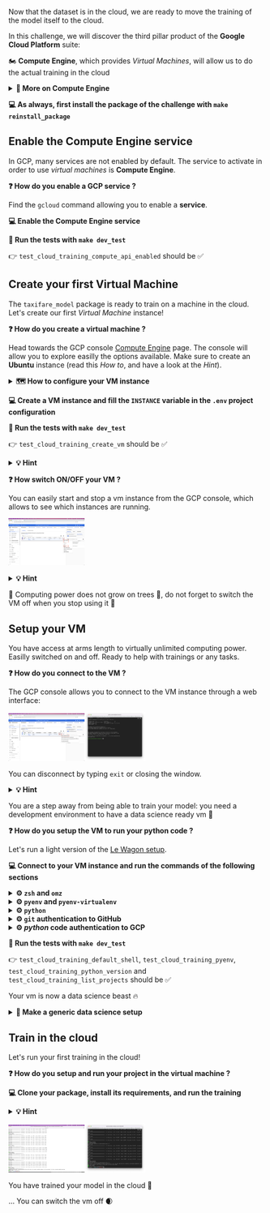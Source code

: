 
[//]: # ( challenge tech stack: compute-engine gcloud )

[//]: # ( challenge presentation )

Now that the dataset is in the cloud, we are ready to move the training of the model itself to the cloud.

In this challenge, we will discover the third pillar product of the **Google Cloud Platform** suite:

🏍 **Compute Engine**, which provides *Virtual Machines*, will allow us to do the actual training in the cloud

<details>
  <summary markdown='span'><strong> 🔎 More on Compute Engine </strong></summary>


  Compute Engine is the service that powers behind the scenes most of the GCP products that require computing capacity.

  It is leveraged by almost all the GCP products. This is why you often see allocated Compute Engine VM instances when you use other GCP products. This is the case for Cloud Run, which you will discover in the second next unit.

  Compute Engine allows us to allocate a custom tailored virtual machine that we can put to sleep when we do not need it anymore. We can create a VM with custom processing power, memory, and disk space, for the duration that we wish.

  It is hard to evaluate properly how to size a machine for a training beforehands. You will have to balance the cost and the capacity of the machine, experiment with the dataset size and observe the training time in order to make up your mind. And possibly opt for [using a GPU](https://kitt.lewagon.com/knowledge/tutorials/vertex_api) or a TPU depending on your goal.
</details>

**💻 As always, first install the package of the challenge with `make reinstall_package`**

[//]: # ( challenge instructions )

## Enable the Compute Engine service

In GCP, many services are not enabled by default. The service to activate in order to use _virtual machines_ is **Compute Engine**.

**❓ How do you enable a GCP service ?**

Find the `gcloud` command allowing you to enable a **service**.

**💻 Enable the Compute Engine service**

**🧪 Run the tests with `make dev_test`**

👉 `test_cloud_training_compute_api_enabled` should be ✅

## Create your first Virtual Machine

The `taxifare_model` package is ready to train on a machine in the cloud. Let's create our first *Virtual Machine* instance!

**❓ How do you create a virtual machine ?**

Head towards the GCP console [Compute Engine](https://console.cloud.google.com/compute) page. The console will allow you to explore easilly the options available. Make sure to create an **Ubuntu** instance (read this _How to_, and have a look at the _Hint_).

<details>
  <summary markdown='span'><strong> 🗺 How to configure your VM instance </strong></summary>


  Let's explore the options available. The top right of the interface gives you a monthly estimate of the cost for the selected parameters if the VM remains on all the time.

  The basic options should be enough for what we want to do now, except for one: we want to choose the operating system that the VM instance will be running.

  Go to the *Boot disk* section, *CHANGE* the *Operating System* to **Ubuntu** and select the latest **Ubuntu xx.xx LTS** (Long Term Support) version.

  Ubuntu is the familly of operating systems that will ressemble the most the configuration on your machine following the [Le Wagon setup](https://github.com/lewagon/data-setup). Whether you are on a Mac, using Windows WSL2 or on Linux. Selecting this option will allow you to play with a remote machine using the commands you are already familiar with.
</details>

**💻 Create a VM instance and fill the `INSTANCE` variable in the `.env` project configuration**

**🧪 Run the tests with `make dev_test`**

👉 `test_cloud_training_create_vm` should be ✅

<details>
  <summary markdown='span'><strong> 💡 Hint </strong></summary>


  In the future, when you know exactly what type of VM you want to create, you will be able to use the `gcloud compute instances` commands if you want to do everything from the command line. For example:

  ``` bash
  INSTANCE=taxi-instance
  IMAGE_PROJECT=ubuntu-os-cloud
  IMAGE_FAMILY=ubuntu-2110

  gcloud compute instances create ${INSTANCE} --image-project=${IMAGE_PROJECT} --image-family=${IMAGE_FAMILY}
  ```
</details>

**❓ How switch ON/OFF your VM ?**

You can easily start and stop a vm instance from the GCP console, which allows to see which instances are running.

<a href="https://raw.githubusercontent.com/lewagon/data-images/master/DE/gce-vm-start.png"><img src="https://raw.githubusercontent.com/lewagon/data-images/master/DE/gce-vm-start.png" width="150" alt="gce vm start"></a>

<details>
  <summary markdown='span'><strong> 💡 Hint </strong></summary>


  A faster way to start and stop your virtual machine is to use the command line. The commands still take some time to complete, but you do not have to navigate through the GCP console interface.

  Have a look at the `gcloud compute instances` commands in order to start, stop or list your instances:

  ``` bash
  INSTANCE=taxi-instance

  gcloud compute instances stop ${INSTANCE}
  gcloud compute instances list
  gcloud compute instances start ${INSTANCE}
  ```
</details>

🚨 Computing power does not grow on trees 🌳, do not forget to switch the VM off when you stop using it 💸

## Setup your VM

You have access at arms length to virtually unlimited computing power. Easilly switched on and off. Ready to help with trainings or any tasks.

**❓ How do you connect to the VM ?**

The GCP console allows you to connect to the VM instance through a web interface:

<a href="https://raw.githubusercontent.com/lewagon/data-images/master/DE/gce-vm-ssh.png"><img src="https://raw.githubusercontent.com/lewagon/data-images/master/DE/gce-vm-ssh.png" width="150" alt="gce vm ssh"></a><a href="https://raw.githubusercontent.com/lewagon/data-images/master/DE/gce-console-ssh.png"><img src="https://raw.githubusercontent.com/lewagon/data-images/master/DE/gce-console-ssh.png" width="120" alt="gce console ssh"></a>

You can disconnect by typing `exit` or closing the window.

<details>
  <summary markdown='span'><strong> 💡 Hint </strong></summary>


  You can change the user the web interface connects with if you need to:

  <a href="https://raw.githubusercontent.com/lewagon/data-images/master/DE/gce-web-ssh-switch-login.png"><img src="https://raw.githubusercontent.com/lewagon/data-images/master/DE/gce-web-ssh-switch-login.png" width="120" alt="gce web ssh switch login"></a>

  A nice alternative is to connect to the virtual machine command line right from your command line 🤩

  <a href="https://raw.githubusercontent.com/lewagon/data-images/master/DE/gce-ssh.png"><img src="https://raw.githubusercontent.com/lewagon/data-images/master/DE/gce-ssh.png" width="150" alt="gce ssh"></a>

  All you need to do is to `gcloud compute ssh` on a running instance and to run `exit` when you want to disconnect 🎉

  ``` bash
  INSTANCE=taxi-instance

  gcloud compute ssh ${INSTANCE}
  ```

  You can also specify the user to connect with (`gcloud compute ssh ${USERNAME}@${INSTANCE}`).

  If you encounter a `port 22: Connection refused` error, just wait a little more for the VM instance to complete its startup.

  Just run `pwd` or `hostname` if you ever wonder on which machine you are running your commands.
</details>

You are a step away from being able to train your model: you need a development environment to have a data science ready vm 🧪

**❓ How do you setup the VM to run your python code ?**

Let's run a light version of the [Le Wagon setup](https://github.com/lewagon/data-setup).

**💻 Connect to your VM instance and run the commands of the following sections**

<details>
  <summary markdown='span'><strong> ⚙️ <code>zsh</code> and <code>omz</code> </strong></summary>


  The **zsh** shell and its **Oh My Zsh** framework are the configuration you are already familiar with. Accept to make zsh the default shell.

  ``` bash
  sudo apt update
  sudo apt install -y zsh
  sh -c "$(curl -fsSL https://raw.github.com/ohmyzsh/ohmyzsh/master/tools/install.sh)"
  ```
</details>

<details>
  <summary markdown='span'><strong> ⚙️ <code>pyenv</code> and <code>pyenv-virtualenv</code> </strong></summary>


  Clone the repos:

  ``` bash
  git clone https://github.com/pyenv/pyenv.git ~/.pyenv
  git clone https://github.com/pyenv/pyenv-virtualenv.git $(pyenv root)/plugins/pyenv-virtualenv
  ```

  Add `pyenv` and `ssh-agent` to the `plugins=(git)` line in the `~/.zshrc`: `plugins=(git pyenv ssh-agent)`, then exit and save:

  ``` bash
  nano ~/.zshrc
  ```

  Add the pyenv initialization script to your `~/.zprofile`:

  ``` bash
  cat << EOF >> ~/.zprofile
  export PYENV_ROOT="\$HOME/.pyenv"
  export PATH="\$PYENV_ROOT/bin:\$PATH"
  eval "\$(pyenv init --path)"
  EOF
  ```

  ℹ️ Ignore the `zsh: command not found: pyenv` error
</details>

<details>
  <summary markdown='span'><strong> ⚙️ <code>python</code> </strong></summary>


  Add dependencies required to build python:

  ``` bash
  sudo apt-get update; sudo apt-get install make build-essential libssl-dev zlib1g-dev \
  libbz2-dev libreadline-dev libsqlite3-dev wget curl llvm \
  libncursesw5-dev xz-utils tk-dev libxml2-dev libxmlsec1-dev libffi-dev liblzma-dev \
  python-dev python3-dev
  ```

  ℹ️ If a window pops up to ask you which services to restart, just press *Enter*:

  <a href="https://raw.githubusercontent.com/lewagon/data-images/master/DE/gce-apt-services-restart.png"><img src="https://raw.githubusercontent.com/lewagon/data-images/master/DE/gce-apt-services-restart.png" width="150" alt="gce apt services restart"></a>

  Install python `3.8.12` and create a `lewagon` virtual env:

  ``` bash
  pyenv install 3.8.12
  pyenv global 3.8.12
  pyenv virtualenv 3.8.12 lewagon
  pyenv global lewagon
  ```
</details>

<details>
  <summary markdown='span'><strong> ⚙️ <code>git</code> authentication to GitHub </strong></summary>


  Git will be pretty handy to share our code between the vm and your machine. Create a directory to store your git credentials:

  Copy your private key 🔑 to the vm in order to allow it to access to your GitHub account.

  ⚠️ Run this single command on your machine, not in the vm ⚠️

  ``` bash
  INSTANCE=taxi-instance

  gcloud compute scp ~/.ssh/id_ed25519 ${INSTANCE}:~/.ssh/
  ```

  ⚠️ Then resume to running other commands in the vm ⚠️

  Register the key you just copied:

  ``` bash
  ssh-add ~/.ssh/id_ed25519
  ```

  Enter your *passphrase* if asked to.
</details>

<details>
  <summary markdown='span'><strong> ⚙️ <em>python</em> code authentication to GCP </strong></summary>


  The code of your package will need to access your data stored in the cloud in Cloud Storage or Big Query.

  In order to do that we will copy your service account json key file 🔑 to the vm. A more secure option is to create a dedicated *service account* with the appropriate access for your app and upload its json key file to the vm.

  ⚠️ Run this single command on your machine, not in the vm ⚠️

  ``` bash
  INSTANCE=taxi-instance

  gcloud compute scp $GOOGLE_APPLICATION_CREDENTIALS ${INSTANCE}:~/.ssh/
  gcloud compute ssh ${INSTANCE} --command "echo 'export GOOGLE_APPLICATION_CREDENTIALS=~/.ssh/$(basename $GOOGLE_APPLICATION_CREDENTIALS)' >> ~/.zshrc"
  ```

  ⚠️ Then resume to running other commands in the vm ⚠️

  Reload your `~/.zshrc`:

  ``` bash
  source ~/.zshrc
  ```
</details>

**🧪 Run the tests with `make dev_test`**

👉 `test_cloud_training_default_shell`, `test_cloud_training_pyenv`, `test_cloud_training_python_version` and `test_cloud_training_list_projects` should be ✅

Your vm is now a data science beast 🔥

<details>
  <summary markdown='span'><strong> 🔎 Make a generic data science setup </strong></summary>


  You could decide to proceed with the rest of the [Le Wagon setup](https://github.com/lewagon/data-setup) and install all the packages of the bootcamp on your vm:

  ``` bash
  pip install -U pip
  pip install -r https://raw.githubusercontent.com/lewagon/data-setup/master/specs/releases/linux.txt
  ```

  Keep in mind that, if you did not configure the available disk space, by default the vm will not have enough storage for several virtual environments.
</details>

## Train in the cloud

Let's run your first training in the cloud!

**❓ How do you setup and run your project in the virtual machine ?**

**💻 Clone your package, install its requirements, and run the training**

<details>
  <summary markdown='span'><strong> 💡 Hint </strong></summary>


  You can copy your code to the vm by cloning your GitHub project with this syntax (adapt the name of your GitHub repository):

  ``` bash
  git clone git@github.com:<user.github_nickname>/taxi-fare
  ```

  Install the python packages required by your code...

  ``` bash
  pip install -r requirements.txt
  ```

  And run the training!

  ``` bash
  python -m taxifare_model.interface.main
  ```
</details>

<a href="https://raw.githubusercontent.com/lewagon/data-images/master/DE/gce-train-ssh.png"><img src="https://raw.githubusercontent.com/lewagon/data-images/master/DE/gce-train-ssh.png" width="150" alt="gce train ssh"></a><a href="https://raw.githubusercontent.com/lewagon/data-images/master/DE/gce-train-web-ssh.png"><img src="https://raw.githubusercontent.com/lewagon/data-images/master/DE/gce-train-web-ssh.png" width="120" alt="gce train web ssh"></a>

You have trained your model in the cloud 🎉

... You can switch the vm off 🌒
